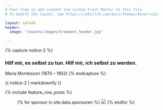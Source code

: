 ```yaml
---
# Feel free to add content and custom Front Matter to this file.
# To modify the layout, see https://jekyllrb.com/docs/themes/#overriding-theme-defaults

layout: splash
header:
  image: "/assets/images/kreamont_header.jpg"
  
---
```


{% capture notice-2 %}
### Hilf mir, es selbst zu tun. Hilf mir, ich selbst zu werden.
Maria Montessori (1870 – 1952)
{% endcapture %}
<div class="notice">{{ notice-2 | markdownify }}</div>


{% include feature_row_posts %}


<figure class="third">
{% for sponsor in site.data.sponsoren %}
    <img src="{{sponsor.image}}">
{% endfor %}
</figure>
